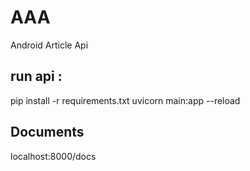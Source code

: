 # AAA
Android Article Api

<h2>run api :</h2>
pip install -r requirements.txt
uvicorn main:app --reload

<h2>Documents</h2>
localhost:8000/docs
